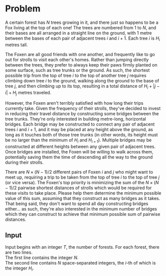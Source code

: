 # Problem

A certain forest has $N$ trees growing in it, and there just so happens to be a Fox living at the top of each one! The trees are numbered from $1$ to $N$, and their bases are all arranged in a straight line on the ground, with 1 metre between the bases of each pair of adjacent trees $i$ and $i + 1$. Each tree $i$ is $H_i$ metres tall.

The Foxen are all good friends with one another, and frequently like to go out for strolls to visit each other's homes. Rather than jumping directly between the trees, they prefer to always keep their paws firmly planted on some surface, such as tree trunks or the ground. As such, the shortest possible trip from the top of tree $i$ to the top of another tree $j$ requires climbing down tree $i$ to the ground, walking along the ground to the base of tree $j$, and then climbing up to its top, resulting in a total distance of $H_i + |j - i| + H_j$ metres traveled.

However, the Foxen aren't terribly satisfied with how long their trips currently take. Given the frequency of their strolls, they've decided to invest in reducing their travel distance by constructing some bridges between the tree trunks. They're only interested in building metre-long, horizontal bridges. Each bridge may be constructed to connect any pair of adjacent trees $i$ and $i + 1$, and it may be placed at any height above the ground, as long as it touches both of those tree trunks (in other words, its height must be no larger than the minimum of $H_i$ and $H_{i+1}$). Multiple bridges may be constructed at different heights between any given pair of adjacent trees. Once bridges are installed, the Foxen will be willing to walk across them, potentially saving them the time of descending all the way to the ground during their strolls.

There are $N \times (N - 1) / 2$ different pairs of Foxen $i$ and $j$ who might want to meet up, requiring a trip to be taken from the top of tree $i$ to the top of tree $j$ (or vice versa). The Foxen's top priority is minimizing the sum of the $N \times (N - 1) / 2$ pairwise shortest distances of strolls which would be required for these visits to take place. Please help them determine the minimum possible value of this sum, assuming that they construct as many bridges as it takes. That being said, they don't want to spend all day constructing bridges either... as such, they're also interested in the minimum number of bridges which they can construct to achieve that minimum possible sum of pairwise distances.

## Input

Input begins with an integer $T$, the number of forests. For each forest, there are two lines.  
The first line contains the integer $N$.  
The second line contains $N$ space-separated integers, the $i$-th of which is the integer $H_i$.
